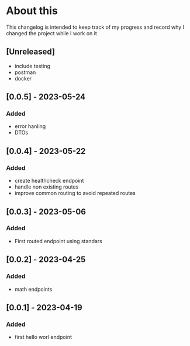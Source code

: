# About this
This changelog is intended to keep track of my progress and record why I changed the project while I work on it

## [Unreleased]
- include testing
- postman
- docker
## [0.0.5] - 2023-05-24
### Added
- error hanling
- DTOs

## [0.0.4] - 2023-05-22
### Added
- create healthcheck endpoint
- handle non existing routes
- improve common routing to avoid repeated routes
## [0.0.3] - 2023-05-06
### Added
- First routed endpoint using standars
## [0.0.2] - 2023-04-25
### Added
- math endpoints
## [0.0.1] - 2023-04-19
### Added
- first hello worl endpoint